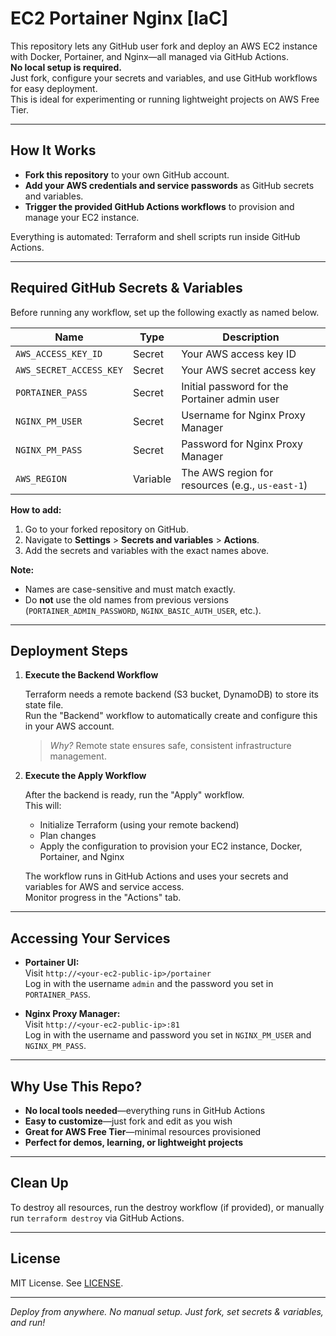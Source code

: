 # EC2 Portainer Nginx [IaC]

This repository lets any GitHub user fork and deploy an AWS EC2 instance with Docker, Portainer, and Nginx—all managed via GitHub Actions.  
**No local setup is required.**  
Just fork, configure your secrets and variables, and use GitHub workflows for easy deployment.  
This is ideal for experimenting or running lightweight projects on AWS Free Tier.

---

## How It Works

- **Fork this repository** to your own GitHub account.
- **Add your AWS credentials and service passwords** as GitHub secrets and variables.
- **Trigger the provided GitHub Actions workflows** to provision and manage your EC2 instance.

Everything is automated: Terraform and shell scripts run inside GitHub Actions.

---

## Required GitHub Secrets & Variables

Before running any workflow, set up the following exactly as named below.

| Name                | Type      | Description                                   |
|---------------------|-----------|-----------------------------------------------|
| `AWS_ACCESS_KEY_ID` | Secret    | Your AWS access key ID                        |
| `AWS_SECRET_ACCESS_KEY` | Secret| Your AWS secret access key                    |
| `PORTAINER_PASS`    | Secret    | Initial password for the Portainer admin user |
| `NGINX_PM_USER`     | Secret    | Username for Nginx Proxy Manager              |
| `NGINX_PM_PASS`     | Secret    | Password for Nginx Proxy Manager              |
| `AWS_REGION`        | Variable  | The AWS region for resources (e.g., `us-east-1`) |

**How to add:**
1. Go to your forked repository on GitHub.
2. Navigate to **Settings** > **Secrets and variables** > **Actions**.
3. Add the secrets and variables with the exact names above.

**Note:**  
- Names are case-sensitive and must match exactly.
- Do **not** use the old names from previous versions (`PORTAINER_ADMIN_PASSWORD`, `NGINX_BASIC_AUTH_USER`, etc.).

---

## Deployment Steps

1. **Execute the Backend Workflow**

   Terraform needs a remote backend (S3 bucket, DynamoDB) to store its state file.  
   Run the "Backend" workflow to automatically create and configure this in your AWS account.

   > *Why?* Remote state ensures safe, consistent infrastructure management.

2. **Execute the Apply Workflow**

   After the backend is ready, run the "Apply" workflow.  
   This will:
   - Initialize Terraform (using your remote backend)
   - Plan changes
   - Apply the configuration to provision your EC2 instance, Docker, Portainer, and Nginx

   The workflow runs in GitHub Actions and uses your secrets and variables for AWS and service access.  
   Monitor progress in the "Actions" tab.

---

## Accessing Your Services

- **Portainer UI:**  
  Visit `http://<your-ec2-public-ip>/portainer`  
  Log in with the username `admin` and the password you set in `PORTAINER_PASS`.

- **Nginx Proxy Manager:**  
  Visit `http://<your-ec2-public-ip>:81`  
  Log in with the username and password you set in `NGINX_PM_USER` and `NGINX_PM_PASS`.

---

## Why Use This Repo?

- **No local tools needed**—everything runs in GitHub Actions
- **Easy to customize**—just fork and edit as you wish
- **Great for AWS Free Tier**—minimal resources provisioned
- **Perfect for demos, learning, or lightweight projects**

---

## Clean Up

To destroy all resources, run the destroy workflow (if provided), or manually run `terraform destroy` via GitHub Actions.

---

## License

MIT License. See [LICENSE](LICENSE).

---

*Deploy from anywhere. No manual setup. Just fork, set secrets & variables, and run!*
